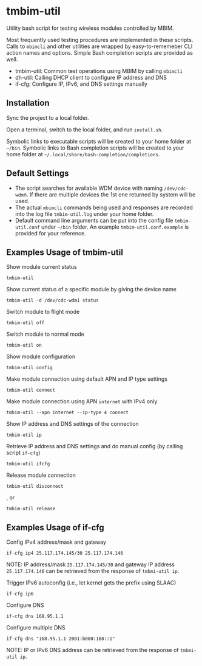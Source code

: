 # tmbim-util

Utility bash script for testing wireless modules controlled by MBIM.

Most frequently used testing procedures are implemented in these scripts.
Calls to `mbimcli` and other utilities are wrapped by easy-to-rememeber CLI action names and options.
Simple Bash completion scripts are provided as well.

- tmbim-util: Common test operations using MBIM by calling `mbimcli`
- dh-util: Calling DHCP client to configure IP address and DNS
- if-cfg: Configure IP, IPv6, and DNS settings manually

## Installation

Sync the project to a local folder.

Open a terminal, switch to the local folder, and run `install.sh`.

Symbolic links to executable scripts will be created to your home folder at `~/bin`.
Symbolic links to Bash completion scripts will be created to your home folder at `~/.local/share/bash-completion/completions`.

## Default Settings

- The script searches for available WDM device with naming `/dev/cdc-wdm`n. If there are multiple devices the 1st one returned by system will be used.
- The actual `mbimcli` commands being used and responses are recorded into the log file `tmbim-util.log` under your home folder.
- Default command line arguments can be put into the config file `tmbim-util.conf` under `~/bin` folder. An example `tmbim-util.conf.example` is provided for your reference.

## Examples Usage of tmbim-util

Show module current status

```
tmbim-util
```

Show current status of a specific module by giving the device name

```
tmbim-util -d /dev/cdc-wdm1 status
```

Switch module to flight mode

```
tmbim-util off
```

Switch module to normal mode

```
tmbim-util on
```

Show module configuration

```
tmbim-util config
```

Make module connection using default APN and IP type settings

```
tmbim-util connect
```

Make module connection using APN `internet` with IPv4 only

```
tmbim-util --apn internet --ip-type 4 connect
```

Show IP address and DNS settings of the connection

```
tmbim-util ip
```

Retrieve IP address and DNS settings and do manual config (by calling script `if-cfg`)

```
tmbim-util ifcfg
```

Release module connection

```
tmbim-util disconnect
```

, or

```
tmbim-util release
```

## Examples Usage of if-cfg

Config IPv4 address/mask and gateway

```
if-cfg ip4 25.117.174.145/30 25.117.174.146
```
NOTE: IP address/mask `25.117.174.145/30` and gateway IP address `25.117.174.146` can be retrieved from the response of `tmbmi-util ip`.

Trigger IPv6 autoconfig (i.e., let kernel gets the prefix using SLAAC)

```
if-cfg ip6
```

Configure DNS

```
if-cfg dns 168.95.1.1
```

Configure multiple DNS

```
if-cfg dns "168.95.1.1 2001:b000:168::1"
```
NOTE: IP or IPv6 DNS address can be retrieved from the response of `tmbmi-util ip`.
